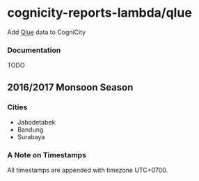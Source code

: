 cognicity-reports-lambda/qlue
=============================
Add [Qlue](http://www.qlue.co.id/) data to CogniCity

### Documentation
TODO

## 2016/2017 Monsoon Season

### Cities
- Jabodetabek
- Bandung
- Surabaya

### A Note on Timestamps
All timestamps are appended with timezone UTC+0700.

